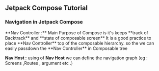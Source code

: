 ## Jetpack Compose Tutorial


### Navigation in Jetpack Compose

<p>
**Nav Controller :** Main Purpose of Compose is it's keeps **track of Backtrack** and **state of composable screen** 
It is a good practice to place **Nav Controller** top of the composable hierarchy. so the we can easily passdown the **Nav Controller** in Composable tree

**Nav Host :** using of **Nav Host** we can define the navigation graph (eg : Screens ,Routes , argument etc .) 

</p>
